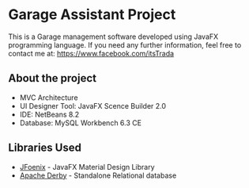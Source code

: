 # Garage Assistant Project

This is a Garage management software developed using JavaFX programming language.
If you need any further information, feel free to contact me at: https://www.facebook.com/itsTrada

## About the project
- MVC Architecture
- UI Designer Tool: JavaFX Scence Builder 2.0
- IDE: NetBeans 8.2
- Database: MySQL Workbench 6.3 CE

## Libraries Used
- [JFoenix](https://github.com/jfoenixadmin/JFoenix) - JavaFX Material Design Library
- [Apache Derby](https://db.apache.org/derby/) - Standalone Relational database
